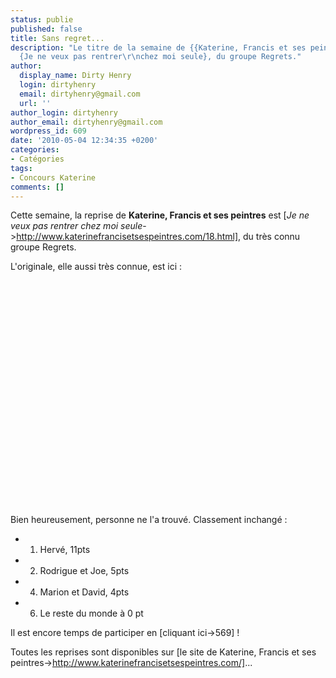 ```yaml
---
status: publie
published: false
title: Sans regret...
description: "Le titre de la semaine de {{Katerine, Francis et ses peintres}} est
  {Je ne veux pas rentrer\r\nchez moi seule}, du groupe Regrets."
author:
  display_name: Dirty Henry
  login: dirtyhenry
  email: dirtyhenry@gmail.com
  url: ''
author_login: dirtyhenry
author_email: dirtyhenry@gmail.com
wordpress_id: 609
date: '2010-05-04 12:34:35 +0200'
categories:
- Catégories
tags:
- Concours Katerine
comments: []
---
```

Cette semaine, la reprise de __Katerine, Francis et ses peintres__ est [*Je ne veux pas rentrer
chez moi seule*->http://www.katerinefrancisetsespeintres.com/18.html], du très connu groupe Regrets.

L'originale, elle aussi très connue, est ici :

<object width="480" height="360"><param name="movie" value="http://www.dailymotion.com/swf/video/x63jh1"></param><param name="allowFullScreen" value="true"></param><param name="allowScriptAccess" value="always"></param><embed type="application/x-shockwave-flash" src="http://www.dailymotion.com/swf/video/x63jh1" width="480" height="360" allowfullscreen="true" allowscriptaccess="always"></embed></object>

Bien heureusement, personne ne l'a trouvé. Classement inchangé :

- 1. Hervé, 11pts
- 2. Rodrigue et Joe, 5pts
- 4. Marion et David, 4pts
- 6. Le reste du monde à 0 pt

Il est encore temps de participer en [cliquant ici->569] !

Toutes les reprises sont disponibles sur [le site de Katerine, Francis et ses peintres->http://www.katerinefrancisetsespeintres.com/]...
